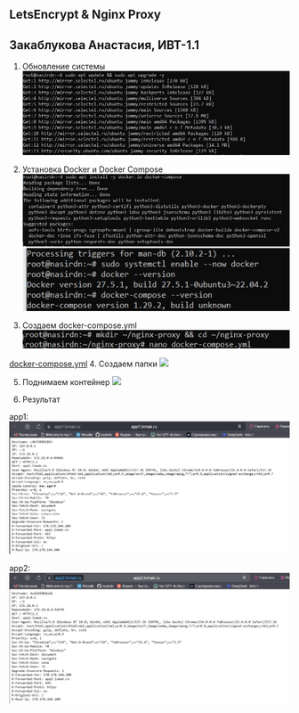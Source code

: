 ## LetsEncrypt & Nginx Proxy
## Закаблукова Анастасия, ИВТ-1.1

1. Обновление системы
![](image_report/1.jpg)  

2. Установка Docker и Docker Compose 
![](image_report/2.jpg) 
![](image_report/3.jpg) 

3. Создаем docker-compose.yml 
![](image_report/4.jpg) 

[docker-compose.yml](docker-compose.yml)
4. Создаем папки 
![](/image_report/5.jpg) 

5. Поднимаем контейнер
![](/image_report/6.jpg) 

6. Результат  

app1:
![](image_report/7.jpg)  

app2:
![](image_report/8.jpg) 